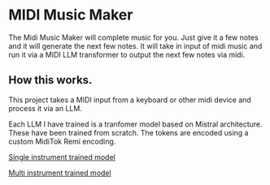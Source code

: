 # MIDI Music Maker

The Midi Music Maker will complete music for you. Just give it a few notes and it will generate the next few notes. 
It will take in input of midi music and run it via a MIDI LLM transformer to output the next few notes via midi.

## How this works.

This project takes a MIDI input from a keyboard or other midi device and process it via an LLM. 

Each LLM I have trained is a tranfomer model based on Mistral architecture. These have been trained from scratch. 
The tokens are encoded using a custom MidiTok Remi encoding. 

[Single instrument trained model](https://huggingface.co/adricl/midi_single_instrument_mistral_transformer)

[Multi instrument trained model](https://huggingface.co/adricl/music_transformer_playground)
